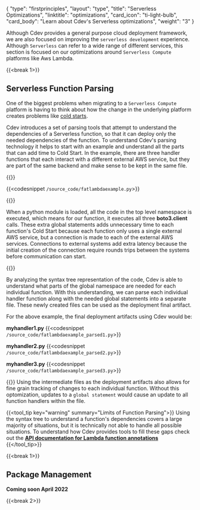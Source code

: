 {
    "type": "firstprinciples",
    "layout": "type",
    "title": "Serverless Optimizations",
    "linktitle": "optimizations", 
    "card_icon": "ti-light-bulb",
    "card_body": "Learn about Cdev's Serverless optimizations",
    "weight": "3"
}

Although Cdev provides a general purpose cloud deployment framework, we are also focused on improving the `serverless development` experience. Although `Serverless` can refer to a wide range of different services, this section is focused on our optimizations around `Serverless Compute` platforms like Aws Lambda.

{{<break 1>}}
## Serverless Function Parsing
One of the biggest problems when migrating to a `Serverless Compute` platform is having to think about how the change in the underlying platform creates problems like [cold starts](/blogs/coldstarts/). 

Cdev introduces a set of parsing tools that attempt to understand the dependencies of a Serverless function, so that it can deploy only the needed dependencies of the function. To understand Cdev's parsing technology it helps to start with an example and understand all the parts that can add time to Cold Start. In the example, there are three handler functions that each interact with a different external AWS service, but they are part of the same backend and make sense to be kept in the same file. 

{{<break>}}

{{<codesnippet `/source_code/fatlambdaexample.py`>}}

{{<break>}}

When a python module is loaded, all the code in the top level namespace is executed, which means for our function, it executes all three **boto3.client** calls. These extra global statements adds unnecessary time to each function's Cold Start because each function only uses a single external AWS service, but a connection is made to each of the external AWS services. Connections to external systems add extra latency because the initial creation of the connection require rounds trips between the systems before communication can start. 

{{<break>}}

By analyzing the syntax tree representation of the code, Cdev is able to understand what parts of the global namespace are needed for each individual function. With this understanding, we can parse each individual handler function along with the needed global statements into a separate file. These newly created files can be used as the deployment final artifact. 

For the above example, the final deployment artifacts using Cdev would be: 

**myhandler1.py** 
{{<codesnippet `/source_code/fatlambdaexample_parsed1.py`>}}

**myhandler2.py**
{{<codesnippet `/source_code/fatlambdaexample_parsed2.py`>}}

**myhandler3.py**
{{<codesnippet `/source_code/fatlambdaexample_parsed3.py`>}}


{{<break>}}
Using the intermediate files as the deployment artifacts also allows for fine grain tracking of changes to each individual function. Without this optomization, updates to a `global statement` would cause an update to all function handlers within the file.

{{<tool_tip key="warning" summary="Limits of Function Parsing">}}
Using the syntax tree to understand a function's dependencies covers a large majority of situations, but it is technically not able to handle all possible situations. To understand how Cdev provides tools to fill these gaps check out the **[API documentation for Lambda function annotations]()**
{{</tool_tip>}}


{{<break 1>}}
## Package Management
**Coming soon April 2022**

{{<break 2>}}
